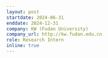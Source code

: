 ```yaml
---
layout: post
startdate: 2024-06-31
enddate: 2024-12-31
company: KW (Fudan University)
company_url: http://kw.fudan.edu.cn
role: Research Intern
inline: true
---
```

